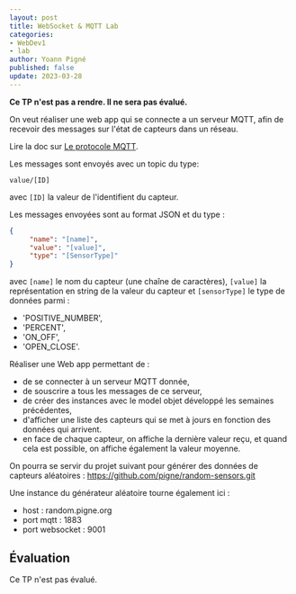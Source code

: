 ```yaml
---
layout: post
title: WebSocket & MQTT Lab
categories:
- WebDev1
- lab
author: Yoann Pigné
published: false
update: 2023-03-28
---
```


**Ce TP n'est pas a rendre. Il ne sera pas évalué.**

On veut réaliser une web app qui se connecte a un serveur MQTT, afin de recevoir des messages sur l'état de capteurs dans un réseau.

Lire la doc sur [Le protocole MQTT](https://mosquitto.org/man/mqtt-7.html).

Les messages sont envoyés avec un topic du type:

```
value/[ID]
```

avec `[ID]` la valeur de l'identifient du capteur.

Les messages envoyées sont au format JSON et du type :

```JSON
{
     "name": "[name]",
     "value": "[value]",
     "type": "[SensorType]"
}
```

avec `[name]` le nom du capteur (une chaîne de caractères),  `[value]` la représentation en string de la valeur du capteur et `[sensorType]` le type de données parmi :

-  'POSITIVE_NUMBER',
-  'PERCENT',
-  'ON_OFF',
-  'OPEN_CLOSE'.

 Réaliser une Web app permettant de :

- de se connecter à un serveur MQTT donnée,
- de souscrire a tous les messages de ce serveur,
- de créer des instances avec le model objet développé les semaines précédentes,
- d'afficher une liste des capteurs qui se met à jours en fonction des données qui arrivent.
- en face de chaque capteur, on affiche la dernière valeur reçu, et quand cela est possible, on affiche également la valeur moyenne.

<!-- Projet à rendre sous forme d'un *merge request* à partir du projet de départ : <https://www-apps.univ-lehavre.fr/forge/20120-2021-m1/WEB-mqtt-lab> -->

On pourra se servir du projet suivant pour générer des données de capteurs aléatoires : <https://github.com/pigne/random-sensors.git>

Une instance du générateur aléatoire tourne également ici  : 

- host : random.pigne.org
- port mqtt : 1883
- port websocket : 9001

## Évaluation

<!-- [Liste des aptitudes évaluées.](/teaching/WebDev1#websocket) -->
Ce TP n'est pas évalué. 


